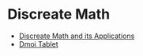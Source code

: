 # Discreate Math 

- [Discreate Math and its Applications](http://www2.fiit.stuba.sk/~kvasnicka/Mathematics%20for%20Informatics/Rosen_Discrete_Mathematics_and_Its_Applications_7th_Edition.pdf)
- [Dmoi Tablet](http://discretetext.oscarlevin.com/pdfs/dmoi-tablet.pdf)
